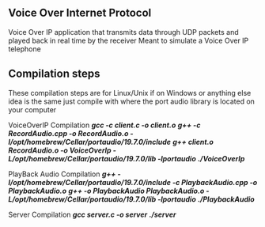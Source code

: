 ## Voice Over Internet Protocol

Voice Over IP application that transmits data through UDP packets and played back in real time by the receiver
Meant to simulate a Voice Over IP telephone

## Compilation steps

These compilation steps are for Linux/Unix if on Windows or anything else idea is the same just compile with where the port audio library is located on your computer

VoiceOverIP Compilation
**_gcc -c client.c -o client.o_**
**_g++ -c RecordAudio.cpp -o RecordAudio.o -I/opt/homebrew/Cellar/portaudio/19.7.0/include_**
**_g++ client.o RecordAudio.o -o VoiceOverIp -L/opt/homebrew/Cellar/portaudio/19.7.0/lib -lportaudio_**
**_./VoiceOverIp_**

PlayBack Audio Compilation
**_g++ -I/opt/homebrew/Cellar/portaudio/19.7.0/include -c PlaybackAudio.cpp -o PlaybackAudio.o_**
**_g++ -o PlaybackAudio PlaybackAudio.o -L/opt/homebrew/Cellar/portaudio/19.7.0/lib -lportaudio_**
**_./PlaybackAudio_**

Server Compilation
**_gcc server.c -o server_**
**_./server_**
